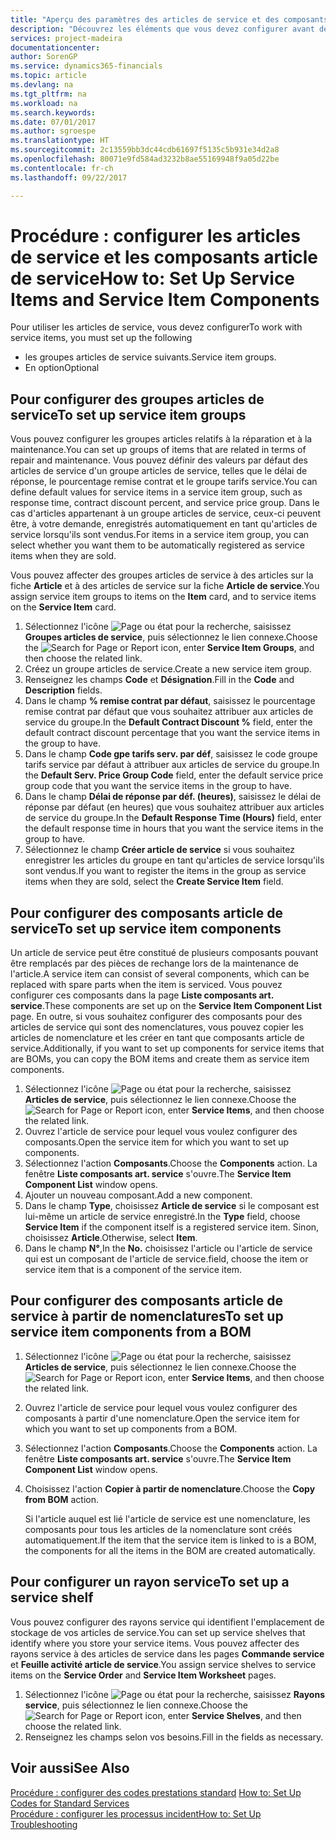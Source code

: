 ```yaml
---
title: "Aperçu des paramètres des articles de service et des composants article de service | Microsoft Docs"
description: "Découvrez les éléments que vous devez configurer avant de pouvoir utiliser des articles de service, notamment les valeurs par défaut telles que le délai de réponse, le pourcentage remise contrat et le groupe tarifs service."
services: project-madeira
documentationcenter: 
author: SorenGP
ms.service: dynamics365-financials
ms.topic: article
ms.devlang: na
ms.tgt_pltfrm: na
ms.workload: na
ms.search.keywords: 
ms.date: 07/01/2017
ms.author: sgroespe
ms.translationtype: HT
ms.sourcegitcommit: 2c13559bb3dc44cdb61697f5135c5b931e34d2a8
ms.openlocfilehash: 80071e9fd584ad3232b8ae55169948f9a05d22be
ms.contentlocale: fr-ch
ms.lasthandoff: 09/22/2017

---
```

# <a name="how-to-set-up-service-items-and-service-item-components"></a><span data-ttu-id="8f23e-103">Procédure : configurer les articles de service et les composants article de service</span><span class="sxs-lookup"><span data-stu-id="8f23e-103">How to: Set Up Service Items and Service Item Components</span></span>
<span data-ttu-id="8f23e-104">Pour utiliser les articles de service, vous devez configurer</span><span class="sxs-lookup"><span data-stu-id="8f23e-104">To work with service items, you must set up the following</span></span>

* <span data-ttu-id="8f23e-105">les groupes articles de service suivants.</span><span class="sxs-lookup"><span data-stu-id="8f23e-105">Service item groups.</span></span> 
* <span data-ttu-id="8f23e-106">En option</span><span class="sxs-lookup"><span data-stu-id="8f23e-106">Optional</span></span>

## <a name="to-set-up-service-item-groups"></a><span data-ttu-id="8f23e-107">Pour configurer des groupes articles de service</span><span class="sxs-lookup"><span data-stu-id="8f23e-107">To set up service item groups</span></span>
<span data-ttu-id="8f23e-108">Vous pouvez configurer les groupes articles relatifs à la réparation et à la maintenance.</span><span class="sxs-lookup"><span data-stu-id="8f23e-108">You can set up groups of items that are related in terms of repair and maintenance.</span></span> <span data-ttu-id="8f23e-109">Vous pouvez définir des valeurs par défaut des articles de service d'un groupe articles de service, telles que le délai de réponse, le pourcentage remise contrat et le groupe tarifs service.</span><span class="sxs-lookup"><span data-stu-id="8f23e-109">You can define default values for service items in a service item group, such as response time, contract discount percent, and service price group.</span></span> <span data-ttu-id="8f23e-110">Dans le cas d'articles appartenant à un groupe articles de service, ceux-ci peuvent être, à votre demande, enregistrés automatiquement en tant qu'articles de service lorsqu'ils sont vendus.</span><span class="sxs-lookup"><span data-stu-id="8f23e-110">For items in a service item group, you can select whether you want them to be automatically registered as service items when they are sold.</span></span>  
  
<span data-ttu-id="8f23e-111">Vous pouvez affecter des groupes articles de service à des articles sur la fiche **Article** et à des articles de service sur la fiche **Article de service**.</span><span class="sxs-lookup"><span data-stu-id="8f23e-111">You assign service item groups to items on the **Item** card, and to service items on the **Service Item** card.</span></span>  
  
1. <span data-ttu-id="8f23e-112">Sélectionnez l'icône ![Page ou état pour la recherche](media/ui-search/search_small.png "Page ou état pour la recherche"), saisissez **Groupes articles de service**, puis sélectionnez le lien connexe.</span><span class="sxs-lookup"><span data-stu-id="8f23e-112">Choose the ![Search for Page or Report](media/ui-search/search_small.png "Search for Page or Report icon") icon, enter **Service Item Groups**, and then choose the related link.</span></span>  
2. <span data-ttu-id="8f23e-113">Créez un groupe articles de service.</span><span class="sxs-lookup"><span data-stu-id="8f23e-113">Create a new service item group.</span></span>  
3. <span data-ttu-id="8f23e-114">Renseignez les champs **Code** et **Désignation**.</span><span class="sxs-lookup"><span data-stu-id="8f23e-114">Fill in the **Code** and **Description** fields.</span></span>  
4. <span data-ttu-id="8f23e-115">Dans le champ **% remise contrat par défaut**, saisissez le pourcentage remise contrat par défaut que vous souhaitez attribuer aux articles de service du groupe.</span><span class="sxs-lookup"><span data-stu-id="8f23e-115">In the **Default Contract Discount %** field, enter the default contract discount percentage that you want the service items in the group to have.</span></span>  
5. <span data-ttu-id="8f23e-116">Dans le champ **Code gpe tarifs serv. par déf**, saisissez le code groupe tarifs service par défaut à attribuer aux articles de service du groupe.</span><span class="sxs-lookup"><span data-stu-id="8f23e-116">In the **Default Serv. Price Group Code** field, enter the default service price group code that you want the service items in the group to have.</span></span>  
6. <span data-ttu-id="8f23e-117">Dans le champ **Délai de réponse par déf. (heures)**, saisissez le délai de réponse par défaut (en heures) que vous souhaitez attribuer aux articles de service du groupe.</span><span class="sxs-lookup"><span data-stu-id="8f23e-117">In the **Default Response Time (Hours)** field, enter the default response time in hours that you want the service items in the group to have.</span></span>  
7. <span data-ttu-id="8f23e-118">Sélectionnez le champ **Créer article de service** si vous souhaitez enregistrer les articles du groupe en tant qu'articles de service lorsqu'ils sont vendus.</span><span class="sxs-lookup"><span data-stu-id="8f23e-118">If you want to register the items in the group as service items when they are sold, select the **Create Service Item** field.</span></span>  

## <a name="to-set-up-service-item-components"></a><span data-ttu-id="8f23e-119">Pour configurer des composants article de service</span><span class="sxs-lookup"><span data-stu-id="8f23e-119">To set up service item components</span></span>
<span data-ttu-id="8f23e-120">Un article de service peut être constitué de plusieurs composants pouvant être remplacés par des pièces de rechange lors de la maintenance de l'article.</span><span class="sxs-lookup"><span data-stu-id="8f23e-120">A service item can consist of several components, which can be replaced with spare parts when the item is serviced.</span></span> <span data-ttu-id="8f23e-121">Vous pouvez configurer ces composants dans la page **Liste composants art. service**.</span><span class="sxs-lookup"><span data-stu-id="8f23e-121">These components are set up on the **Service Item Component List** page.</span></span> <span data-ttu-id="8f23e-122">En outre, si vous souhaitez configurer des composants pour des articles de service qui sont des nomenclatures, vous pouvez copier les articles de nomenclature et les créer en tant que composants article de service.</span><span class="sxs-lookup"><span data-stu-id="8f23e-122">Additionally, if you want to set up components for service items that are BOMs, you can copy the BOM items and create them as service item components.</span></span> 
  
1. <span data-ttu-id="8f23e-123">Sélectionnez l'icône ![Page ou état pour la recherche](media/ui-search/search_small.png "Page ou état pour la recherche"), saisissez **Articles de service**, puis sélectionnez le lien connexe.</span><span class="sxs-lookup"><span data-stu-id="8f23e-123">Choose the ![Search for Page or Report](media/ui-search/search_small.png "Search for Page or Report icon") icon, enter **Service Items**, and then choose the related link.</span></span> 
2. <span data-ttu-id="8f23e-124">Ouvrez l'article de service pour lequel vous voulez configurer des composants.</span><span class="sxs-lookup"><span data-stu-id="8f23e-124">Open the service item for which you want to set up components.</span></span>  
3. <span data-ttu-id="8f23e-125">Sélectionnez l'action **Composants**.</span><span class="sxs-lookup"><span data-stu-id="8f23e-125">Choose the **Components** action.</span></span> <span data-ttu-id="8f23e-126">La fenêtre **Liste composants art. service** s'ouvre.</span><span class="sxs-lookup"><span data-stu-id="8f23e-126">The **Service Item Component List** window opens.</span></span>  
4. <span data-ttu-id="8f23e-127">Ajouter un nouveau composant.</span><span class="sxs-lookup"><span data-stu-id="8f23e-127">Add a new component.</span></span>  
5. <span data-ttu-id="8f23e-128">Dans le champ **Type**, choisissez **Article de service** si le composant est lui-même un article de service enregistré.</span><span class="sxs-lookup"><span data-stu-id="8f23e-128">In the **Type** field, choose **Service Item** if the component itself is a registered service item.</span></span> <span data-ttu-id="8f23e-129">Sinon, choisissez **Article**.</span><span class="sxs-lookup"><span data-stu-id="8f23e-129">Otherwise, select **Item**.</span></span>  
6. <span data-ttu-id="8f23e-130">Dans le champ **N°**,</span><span class="sxs-lookup"><span data-stu-id="8f23e-130">In the **No.**</span></span> <span data-ttu-id="8f23e-131">choisissez l'article ou l'article de service qui est un composant de l'article de service.</span><span class="sxs-lookup"><span data-stu-id="8f23e-131">field, choose the item or service item that is a component of the service item.</span></span>  

## <a name="to-set-up-service-item-components-from-a-bom"></a><span data-ttu-id="8f23e-132">Pour configurer des composants article de service à partir de nomenclatures</span><span class="sxs-lookup"><span data-stu-id="8f23e-132">To set up service item components from a BOM</span></span>
1.  <span data-ttu-id="8f23e-133">Sélectionnez l'icône ![Page ou état pour la recherche](media/ui-search/search_small.png "Page ou état pour la recherche"), saisissez **Articles de service**, puis sélectionnez le lien connexe.</span><span class="sxs-lookup"><span data-stu-id="8f23e-133">Choose the ![Search for Page or Report](media/ui-search/search_small.png "Search for Page or Report icon") icon, enter **Service Items**, and then choose the related link.</span></span>  
2. <span data-ttu-id="8f23e-134">Ouvrez l'article de service pour lequel vous voulez configurer des composants à partir d'une nomenclature.</span><span class="sxs-lookup"><span data-stu-id="8f23e-134">Open the service item for which you want to set up components from a BOM.</span></span>  
3. <span data-ttu-id="8f23e-135">Sélectionnez l'action **Composants**.</span><span class="sxs-lookup"><span data-stu-id="8f23e-135">Choose the **Components** action.</span></span> <span data-ttu-id="8f23e-136">La fenêtre **Liste composants art. service** s'ouvre.</span><span class="sxs-lookup"><span data-stu-id="8f23e-136">The **Service Item Component List** window opens.</span></span>  
4. <span data-ttu-id="8f23e-137">Choisissez l'action **Copier à partir de nomenclature**.</span><span class="sxs-lookup"><span data-stu-id="8f23e-137">Choose the **Copy from BOM** action.</span></span>  
  
    <span data-ttu-id="8f23e-138">Si l'article auquel est lié l'article de service est une nomenclature, les composants pour tous les articles de la nomenclature sont créés automatiquement.</span><span class="sxs-lookup"><span data-stu-id="8f23e-138">If the item that the service item is linked to is a BOM, the components for all the items in the BOM are created automatically.</span></span>  

## <a name="to-set-up-a-service-shelf"></a><span data-ttu-id="8f23e-139">Pour configurer un rayon service</span><span class="sxs-lookup"><span data-stu-id="8f23e-139">To set up a service shelf</span></span>
<span data-ttu-id="8f23e-140">Vous pouvez configurer des rayons service qui identifient l'emplacement de stockage de vos articles de service.</span><span class="sxs-lookup"><span data-stu-id="8f23e-140">You can set up service shelves that identify where you store your service items.</span></span> <span data-ttu-id="8f23e-141">Vous pouvez affecter des rayons service à des articles de service dans les pages **Commande service** et **Feuille activité article de service**.</span><span class="sxs-lookup"><span data-stu-id="8f23e-141">You assign service shelves to service items on the **Service Order** and **Service Item Worksheet** pages.</span></span>  
  
1. <span data-ttu-id="8f23e-142">Sélectionnez l'icône ![Page ou état pour la recherche](media/ui-search/search_small.png "Page ou état pour la recherche"), saisissez **Rayons service**, puis sélectionnez le lien connexe.</span><span class="sxs-lookup"><span data-stu-id="8f23e-142">Choose the ![Search for Page or Report](media/ui-search/search_small.png "Search for Page or Report icon") icon, enter **Service Shelves**, and then choose the related link.</span></span>
2. <span data-ttu-id="8f23e-143">Renseignez les champs selon vos besoins.</span><span class="sxs-lookup"><span data-stu-id="8f23e-143">Fill in the fields as necessary.</span></span>

## <a name="see-also"></a><span data-ttu-id="8f23e-144">Voir aussi</span><span class="sxs-lookup"><span data-stu-id="8f23e-144">See Also</span></span>
<span data-ttu-id="8f23e-145">[Procédure : configurer des codes prestations standard](service-how-setup-service-coding.md) </span><span class="sxs-lookup"><span data-stu-id="8f23e-145">[How to: Set Up Codes for Standard Services](service-how-setup-service-coding.md) </span></span>  
[<span data-ttu-id="8f23e-146">Procédure : configurer les processus incident</span><span class="sxs-lookup"><span data-stu-id="8f23e-146">How to: Set Up Troubleshooting</span></span>](service-how-setup-troubleshooting.md)
